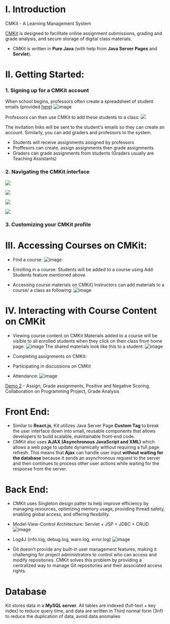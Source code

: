 # I. Introduction

CMKit - A Learning Management System

[CMKit](codingmentorkit.com) is designed to facilitate online assignment submissions, grading and grade analysis, and secure storage of digital class materials.

- CMKit is written in **Pure Java** (with help from **Java Server Pages** and **Servlet**). 

# II. Getting Started:

### 1. Signing up for a CMKit account

When school begins, professors often create a spreadsheet of student emails (provided [here](https://docs.google.com/spreadsheets/d/18tLlYL6Ftcdbk3ESXvmq6mcj5V_AyjW4V-mDUHLGiyk/edit#gid=0))
![image](https://user-images.githubusercontent.com/75138396/221344040-07e4b542-3ac7-48aa-aaf3-205f74d4a720.png)

Professors can then use CMKit to add these students to a class:
![](https://i.imgur.com/gAw8ZAV.gif)

The invitation links will be sent to the student's emails so they can create an account. Similarly, you can add graders and professors to the system. 

- Students will receive assignments assigned by professors
- Proffesors can create, assign assignments then grade assignments
- Graders can grade assignments from students (Graders usually are Teaching Assistants)

### 2. Navigating the CMKit interface

![](https://i.imgur.com/YsTt7sa.jpg)

![](https://i.imgur.com/Q8lGsfj.jpg)

![](https://i.imgur.com/8mTLYMU.jpg)

![](https://i.imgur.com/QE2G9Nj.jpg)


### 3. Customizing your CMKit profile

# III. Accessing Courses on CMKit:

- Find a course:
![image](https://user-images.githubusercontent.com/75138396/221346966-7ed1d63f-cb29-4d0c-a89f-74abc874ef28.png)

- Enrolling in a course:
Students will be added to a course using Add Students feature mentioned above.

- Accessing course materials on CMKit]
Instructors can add materials to a course/ a class as following:
![image](https://user-images.githubusercontent.com/75138396/221347258-79db8124-12fe-4639-a271-faf38eaa1b0e.png)

# IV. Interacting with Course Content on CMKit

- Viewing course content on CMKit
Materials added to a course will be visible to all enrolled students when they click on their class from home page:
![image](https://user-images.githubusercontent.com/75138396/221347440-835e823d-82cb-4605-8f8c-23cfe6a94dba.png)
The shared materials look like this to a student:
![image](https://user-images.githubusercontent.com/75138396/221347154-bd7ff856-672a-404a-9193-ea5651e7dc51.png)

- Completing assignments on CMKit:


- Participating in discussions on CMKit


- Attendance:
![image](https://user-images.githubusercontent.com/75138396/221346807-30dc16cf-6f08-4caa-b8c5-af9a906a7ca2.png)



[Demo 2](https://drive.google.com/file/d/1HmIBZJtRYmAtaYE_QU23V37QcD_5UOAY/view) - Assign, Grade assignments, Positive and Negative Scoring, Collaboration on Programming Project, Grade Analysis

# Front End:

- Similar to **React.js**, Kit utilizes Java Server Page **Custom Tag** to break the user interface down into small, reusable components that allows developers to build scalable, maintainable front-end code.
- CMKit also uses **AJAX (Asynchronous JavaScript and XML)** which allows a web page to update dynamically without requiring a full page refresh. This means that **Ajax** can handle user input **without waiting for the database** because it sends an asynchronous request to the server and then continues to process other user actions while waiting for the response from the server.

# Back End:

- CMKit uses Singleton design patter to help improve efficiency by managing resources, optimizing memory usage, providing thread safety, enabling global access, and offering flexibility. 
- Model-View-Control Architecture: Servlet + JSP + JDBC + CRUD
![image](https://user-images.githubusercontent.com/75138396/221334562-8e5d23de-6d76-49e9-a14a-d492fa3bbfe5.png)
- Log4J (info.log, debug.log, warn.log, error.log) 
![image](https://user-images.githubusercontent.com/75138396/221334584-7a94e4f9-b5d7-4140-968a-e43fa7a7a35a.png)

- Git doesn't provide any built-in user management features, making it challenging for project administrators to control who can access and modify repositories. CMKit solves this problem by providing a centralized way to manage Git repositories and their associated access rights.

# Database

Kit stores data in a **MySQL server**. All tables are indexed (full-text + key index) to reduce query time, and data are written in Third normal form (3nf) to reduce the duplication of data, avoid data anomalies


